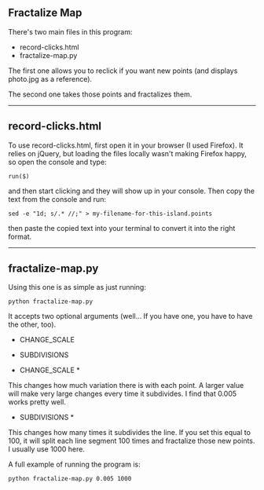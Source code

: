 ## Fractalize Map

There's two main files in this program:

* record-clicks.html
* fractalize-map.py

The first one allows you to reclick if you want new points (and displays photo.jpg as a reference).

The second one takes those points and fractalizes them.

----

## record-clicks.html

To use record-clicks.html, first open it in your browser (I used Firefox). It relies on jQuery, but loading the files locally wasn't making Firefox happy, so open the console and type:

    run($)

and then start clicking and they will show up in your console. Then copy the text from the console and run:

    sed -e "1d; s/.* //;" > my-filename-for-this-island.points

then paste the copied text into your terminal to convert it into the right format.

----

## fractalize-map.py

Using this one is as simple as just running:

    python fractalize-map.py

It accepts two optional arguments (well... If you have one, you have to have the other, too).

* CHANGE_SCALE
* SUBDIVISIONS

* CHANGE_SCALE *

This changes how much variation there is with each point. A larger value will make very large changes every time it subdivides. I find that 0.005 works pretty well.

* SUBDIVISIONS *

This changes how many times it subdivides the line. If you set this equal to 100, it will split each line segment 100 times and fractalize those new points.  I usually use 1000 here.

A full example of running the program is:

    python fractalize-map.py 0.005 1000

